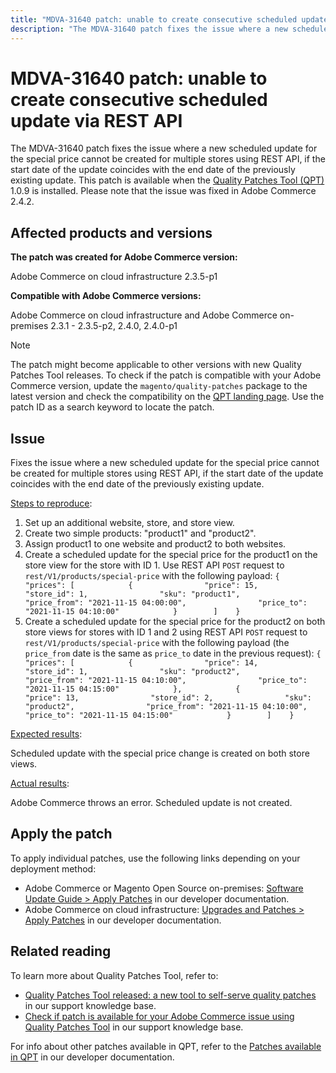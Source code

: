 ```yaml
---
title: "MDVA-31640 patch: unable to create consecutive scheduled update via REST API"
description: "The MDVA-31640 patch fixes the issue where a new scheduled update for the special price cannot be created for multiple stores using REST API, if the start date of the update coincides with the end date of the previously existing update. This patch is available when the [Quality Patches Tool (QPT)](https://support.magento.com/hc/en-us/articles/360047139492) 1.0.9 is installed. Please note that the issue was fixed in Adobe Commerce 2.4.2."
---
```


# MDVA-31640 patch: unable to create consecutive scheduled update via REST API

The MDVA-31640 patch fixes the issue where a new scheduled update for the special price cannot be created for multiple stores using REST API, if the start date of the update coincides with the end date of the previously existing update. This patch is available when the [Quality Patches Tool (QPT)](https://support.magento.com/hc/en-us/articles/360047139492) 1.0.9 is installed. Please note that the issue was fixed in Adobe Commerce 2.4.2.

## Affected products and versions

**The patch was created for Adobe Commerce version:**

Adobe Commerce on cloud infrastructure 2.3.5-p1

**Compatible with Adobe Commerce versions:**

Adobe Commerce on cloud infrastructure and Adobe Commerce on-premises 2.3.1 - 2.3.5-p2, 2.4.0, 2.4.0-p1

>[!NOTE]
>
>The patch might become applicable to other versions with new Quality Patches Tool releases. To check if the patch is compatible with your Adobe Commerce version, update the `magento/quality-patches` package to the latest version and check the compatibility on the [QPT landing page](https://devdocs.magento.com/quality-patches/tool.html#patch-grid). Use the patch ID as a search keyword to locate the patch.

## Issue

Fixes the issue where a new scheduled update for the special price cannot be created for multiple stores using REST API, if the start date of the update coincides with the end date of the previously existing update.

<u>Steps to reproduce</u>:

1. Set up an additional website, store, and store view.
1. Create two simple products: "product1" and "product2".
1. Assign product1 to one website and product2 to both websites.
1. Create a scheduled update for the special price for the product1 on the store view for the store with ID 1. Use REST API `POST` request to `rest/V1/products/special-price` with the following payload:
    `{        "prices": [            {                "price": 15,                "store_id": 1,                "sku": "product1",                "price_from": "2021-11-15 04:00:00",                "price_to": "2021-11-15 04:10:00"            }        ]    }`
1. Create a scheduled update for the special price for the product2 on both store views for stores with ID 1 and 2 using REST API `POST` request to `rest/V1/products/special-price` with the following payload (the `price_from` date is the same as `price_to` date in the previous request):
    `{        "prices": [            {                "price": 14,                "store_id": 1,                "sku": "product2",                "price_from": "2021-11-15 04:10:00",                "price_to": "2021-11-15 04:15:00"            },            {                "price": 13,                "store_id": 2,                "sku": "product2",                "price_from": "2021-11-15 04:10:00",                "price_to": "2021-11-15 04:15:00"            }        ]    }`

<u>Expected results</u>:

Scheduled update with the special price change is created on both store views.

<u>Actual results</u>:

Adobe Commerce throws an error. Scheduled update is not created.

## Apply the patch

To apply individual patches, use the following links depending on your deployment method:

* Adobe Commerce or Magento Open Source on-premises: [Software Update Guide > Apply Patches](https://devdocs.magento.com/guides/v2.4/comp-mgr/patching/mqp.html) in our developer documentation.
* Adobe Commerce on cloud infrastructure: [Upgrades and Patches > Apply Patches](https://devdocs.magento.com/cloud/project/project-patch.html) in our developer documentation.

## Related reading

To learn more about Quality Patches Tool, refer to:

* [Quality Patches Tool released: a new tool to self-serve quality patches](https://support.magento.com/hc/en-us/articles/360047139492) in our support knowledge base.
* [Check if patch is available for your Adobe Commerce issue using Quality Patches Tool](https://support.magento.com/hc/en-us/articles/360047125252) in our support knowledge base.

For info about other patches available in QPT, refer to the [Patches available in QPT](https://devdocs.magento.com/quality-patches/tool.html#patch-grid) in our developer documentation. 
